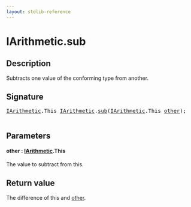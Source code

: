 ```yaml
---
layout: stdlib-reference
---
```


# IArithmetic\.sub

## Description

Subtracts one value of the conforming type from another.



## Signature 

<pre>
<a href="index.md" class="code_type">IArithmetic</a>.<span class="code_keyword">This</span> <a href="index.md" class="code_type">IArithmetic</a>.<a href="sub.md">sub</a>(<a href="index.md" class="code_type">IArithmetic</a>.<span class="code_keyword">This</span> <a href="sub.md#decl-other" class="code_param">other</a>);

</pre>

## Parameters

####  <a id="decl-other"></a>other  : [IArithmetic](index.md)\.This
The value to subtract from <span class='code'>this</span>.


## Return value
The difference of <span class='code'>this</span> and <span class='code'><a href="sub.md#decl-other" class="code_param">other</a></span>.



<script>
// Fix .md links to .html when on ReadTheDocs
if (window.location.hostname.includes('readthedocs') || 
    window.location.hostname.includes('rtfd.io')) {
  document.addEventListener('DOMContentLoaded', function() {
    const links = document.querySelectorAll('a');
    links.forEach(link => {
      const href = link.getAttribute('href');
      if (href && href.includes('.md')) {
        // This regex will handle .md links with or without fragment identifiers or query parameters
        link.href = link.href.replace(/(.+)\.md(#[^?]*)?(\?.*)?$/, '$1.html$2$3');
      }
    });
  });
}
</script>
